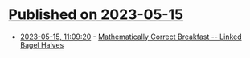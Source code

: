# [Published on 2023-05-15](index.md)

* [2023-05-15, 11:09:20](https://lobste.rs/s/e2dhg2/mathematically_correct_breakfast) - [Mathematically Correct Breakfast -- Linked Bagel Halves](https://georgehart.com/bagel/bagel.html)
